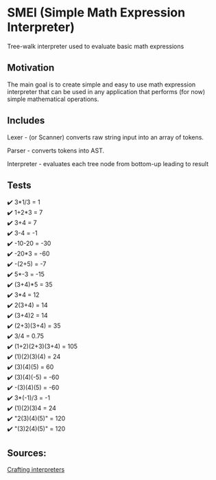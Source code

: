 # SMEI (Simple Math Expression Interpreter)

Tree-walk interpreter used to evaluate basic math expressions

## Motivation

The main goal is to create simple and easy to use math expression interpreter that can be
used in any application that performs (for now) simple mathematical operations.

## Includes

Lexer - (or Scanner) converts raw string input into an array of tokens.

Parser - converts tokens into AST.

Interpreter - evaluates each tree node from bottom-up leading to result

## Tests

✔️ 3\*1/3 = 1  
✔️ 1+2\*3 = 7  
✔️ 3+4 = 7  
✔️ 3-4 = -1  
✔️ -10-20 = -30  
✔️ -20\*3 = -60  
✔️ -(2+5) = -7  
✔️ 5\*-3 = -15  
✔️ (3+4)\*5 = 35  
✔️ 3\*4 = 12  
✔️ 2(3+4) = 14  
✔️ (3+4)2 = 14  
✔️ (2+3)(3+4) = 35  
✔️ 3/4 = 0.75  
✔️ (1+2)(2+3)(3+4) = 105  
✔️ (1)(2)(3)(4) = 24  
✔️ (3)(4)(5) = 60  
✔️ (3)(4)(-5) = -60  
✔️ -(3)(4)(5) = -60  
✔️ 3\*(-1)/3 = -1  
✔️ (1)(2)(3)4 = 24  
✔️ "2(3)(4)(5)" = 120  
✔️ "(3)2(4)(5)" = 120

## Sources:

[Crafting interpreters](https://craftinginterpreters.com/)
